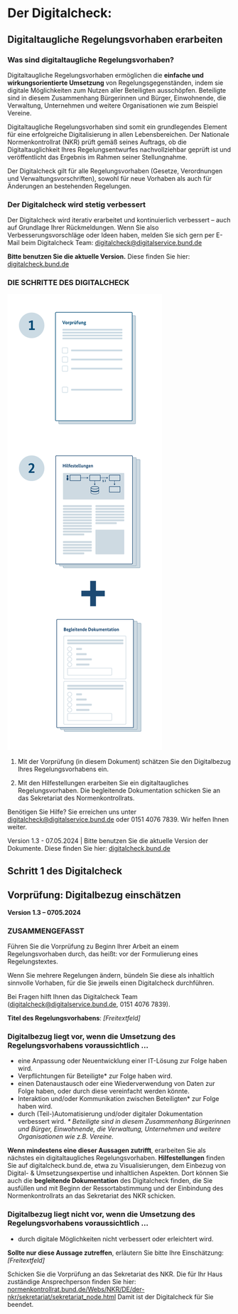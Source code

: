 # Der Digitalcheck:
## Digitaltaugliche Regelungsvorhaben erarbeiten

### Was sind digitaltaugliche Regelungsvorhaben?

Digitaltaugliche Regelungsvorhaben ermöglichen die **einfache und wirkungsorientierte Umsetzung** von Regelungsgegenständen, indem sie digitale Möglichkeiten zum Nutzen aller Beteiligten ausschöpfen. Beteiligte sind in diesem Zusammenhang Bürgerinnen und Bürger, Einwohnende, die Verwaltung, Unternehmen und weitere Organisationen wie zum Beispiel Vereine.

Digitaltaugliche Regelungsvorhaben sind somit ein grundlegendes Element für eine erfolgreiche Digitalisierung in allen Lebensbereichen. Der Nationale Normenkontrollrat (NKR) prüft gemäß seines Auftrags, ob die Digitaltauglichkeit Ihres Regelungsentwurfes nachvollziehbar geprüft ist und veröffentlicht das Ergebnis im Rahmen seiner Stellungnahme. 

Der Digitalcheck gilt für alle Regelungsvorhaben (Gesetze, Verordnungen und Verwaltungsvorschriften), sowohl für neue Vorhaben als auch für Änderungen an bestehenden Regelungen.

### Der Digitalcheck wird stetig verbessert

Der Digitalcheck wird iterativ erarbeitet und kontinuierlich verbessert – auch auf Grundlage Ihrer Rückmeldungen. Wenn Sie also Verbesserungsvorschläge oder Ideen haben, melden Sie sich gern per E-Mail beim Digitalcheck Team: [digitalcheck@digitalservice.bund.de](mailto:digitalcheck@digitalservice.bund.de)

**Bitte benutzen Sie die aktuelle Version.** Diese finden Sie hier: [digitalcheck.bund.de](https://digitalcheck.bund.de)

### DIE SCHRITTE DES DIGITALCHECK

![Die zwei Schritte des Digitalcheck nacheinander auf einer Zeitachse abgebildet](./img/Ablauf-V1-3-hoch.png "Ablaufdiagramm des Digitalchecks")

1. Mit der Vorprüfung (in diesem Dokument) schätzen Sie den Digitalbezug Ihres Regelungsvorhabens ein.

2. Mit den Hilfestellungen erarbeiten Sie ein digitaltaugliches Regelungsvorhaben.
Die begleitende Dokumentation schicken Sie an das Sekretariat des Normenkontrollrats.

Benötigen Sie Hilfe? Sie erreichen uns unter [digitalcheck@digitalservice.bund.de](mailto:digitalcheck@digitalservice.bund.de) oder 0151 4076 7839. Wir helfen Ihnen weiter.

Version 1.3 - 07.05.2024 | Bitte benutzen Sie die aktuelle Version der Dokumente. Diese finden Sie hier: [digitalcheck.bund.de](https://digitalcheck.bund.de)

## Schritt 1 des Digitalcheck
## Vorprüfung: Digitalbezug einschätzen
**Version 1.3 – 0705.2024**

### ZUSAMMENGEFASST
Führen Sie die Vorprüfung zu Beginn Ihrer Arbeit an einem Regelungsvorhaben durch, das heißt: vor der Formulierung eines Regelungstextes.

Wenn Sie mehrere Regelungen ändern, bündeln Sie diese als inhaltlich sinnvolle Vorhaben, für die Sie jeweils einen Digitalcheck durchführen.

Bei Fragen hilft Ihnen das Digitalcheck Team ([digitalcheck@digitalservice.bund.de](mailto:digitalcheck@digitalservice.bund.de), 0151 4076 7839).

**Titel des Regelungsvorhabens**: _[Freitextfeld]_

### Digitalbezug liegt vor, wenn die Umsetzung des Regelungsvorhabens voraussichtlich …
- eine Anpassung oder Neuentwicklung einer IT-Lösung zur Folge haben wird.
- Verpflichtungen für Beteiligte* zur Folge haben wird.
-  einen Datenaustausch oder eine Wiederverwendung von Daten zur Folge haben, oder durch diese vereinfacht werden könnte.
- Interaktion und/oder Kommunikation zwischen Beteiligten* zur Folge haben wird.
- durch (Teil-)Automatisierung und/oder digitaler Dokumentation verbessert wird.
_* Beteiligte sind in diesem Zusammenhang Bürgerinnen und Bürger, Einwohnende, die Verwaltung, Unternehmen und weitere Organisationen
wie z.B. Vereine._

**Wenn mindestens eine dieser Aussagen zutrifft**, erarbeiten Sie als nächstes ein digitaltaugliches Regelungsvorhaben. **Hilfestellungen** finden Sie auf digitalcheck.bund.de, etwa zu Visualisierungen, dem Einbezug von Digital- & Umsetzungsexpertise und inhaltlichen Aspekten. Dort können Sie auch die **begleitende Dokumentation** des Digitalcheck finden, die Sie ausfüllen und mit Beginn der Ressortabstimmung und der Einbindung des Normenkontrollrats an das Sekretariat des NKR schicken.

### Digitalbezug liegt nicht vor, wenn die Umsetzung des Regelungsvorhabens voraussichtlich …
- durch digitale Möglichkeiten nicht verbessert oder erleichtert wird.

**Sollte nur diese Aussage zutreffen**, erläutern Sie bitte Ihre Einschätzung: _[Freitextfeld]_

Schicken Sie die Vorprüfung an das Sekretariat des NKR. Die für Ihr Haus zuständige Ansprechperson finden Sie hier: [normenkontrollrat.bund.de/Webs/NKR/DE/der-nkr/sekretariat/sekretariat_node.html](https://www.normenkontrollrat.bund.de/Webs/NKR/DE/der-nkr/sekretariat/sekretariat_node.html) Damit ist der Digitalcheck für Sie beendet.
